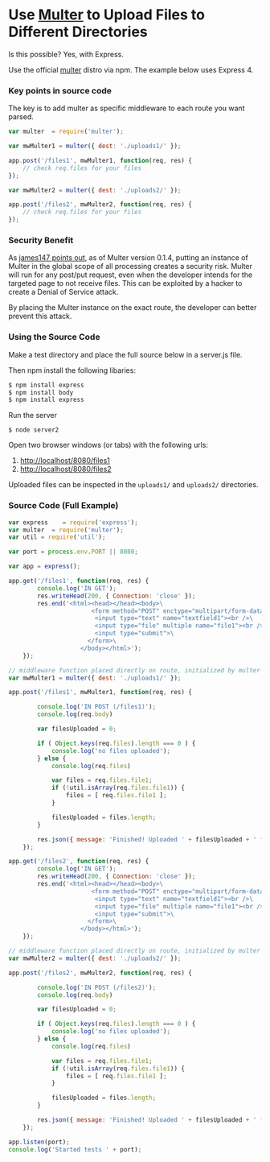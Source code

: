 # Use [Multer](https://github.com/expressjs/multer) to Upload Files to Different Directories

Is this possible? Yes, with Express.

Use the official [multer](https://github.com/expressjs/multer) distro via npm. The example below uses Express 4.

### Key points in source code

The key is to add multer as specific middleware to each route you want parsed.

```js
var multer  = require('multer');

var mwMulter1 = multer({ dest: './uploads1/' });

app.post('/files1', mwMulter1, function(req, res) {
	// check req.files for your files
});

var mwMulter2 = multer({ dest: './uploads2/' });

app.post('/files2', mwMulter2, function(req, res) {
	// check req.files for your files
});
```

### Security Benefit

As [james147 points out](https://github.com/expressjs/multer/issues/59), as of Multer version 0.1.4, putting an instance of Multer in the global scope of all processing creates a security risk. Multer will run for any post/put request, even when the developer intends for the targeted page to not receive files. This can be exploited by a hacker to create a Denial of Service attack.

By placing the Multer instance on the exact route, the developer can better prevent this attack.

### Using the Source Code

Make a test directory and place the full source below in a server.js file. 

Then npm install the following libaries:

```bash
$ npm install express
$ npm install body
$ npm install express
```

Run the server

`$ node server2`

Open two browser windows (or tabs) with the following urls:

1. [http://localhost/8080/files1](http://localhost/8080/files1)
2. [http://localhost/8080/files2](http://localhost/8080/files2)

Uploaded files can be inspected in the `uploads1/` and `uploads2/` directories.

### Source Code (Full Example)

```js
var express    = require('express');
var multer  = require('multer');
var util = require('util');

var port = process.env.PORT || 8080;

var app = express();

app.get('/files1', function(req, res) {
		console.log('IN GET');
		res.writeHead(200, { Connection: 'close' });
		res.end('<html><head></head><body>\
		               <form method="POST" enctype="multipart/form-data">\
		                <input type="text" name="textfield1"><br />\
		                <input type="file" multiple name="file1"><br />\
		                <input type="submit">\
		              </form>\
		            </body></html>');
	});

// middleware function placed directly on route, initialized by multer
var mwMulter1 = multer({ dest: './uploads1/' });

app.post('/files1', mwMulter1, function(req, res) {

		console.log('IN POST (/files1)');
		console.log(req.body)

		var filesUploaded = 0;

		if ( Object.keys(req.files).length === 0 ) {
			console.log('no files uploaded');
		} else {
			console.log(req.files)

			var files = req.files.file1;
			if (!util.isArray(req.files.file1)) {
				files = [ req.files.file1 ];
			} 

			filesUploaded = files.length;
		}

		res.json({ message: 'Finished! Uploaded ' + filesUploaded + ' files.  Route is /files1' });
	});

app.get('/files2', function(req, res) {
		console.log('IN GET');
		res.writeHead(200, { Connection: 'close' });
		res.end('<html><head></head><body>\
		               <form method="POST" enctype="multipart/form-data">\
		                <input type="text" name="textfield1"><br />\
		                <input type="file" multiple name="file1"><br />\
		                <input type="submit">\
		              </form>\
		            </body></html>');
	});

// middleware function placed directly on route, initialized by multer
var mwMulter2 = multer({ dest: './uploads2/' });

app.post('/files2', mwMulter2, function(req, res) {

		console.log('IN POST (/files2)');
		console.log(req.body)

		var filesUploaded = 0;

		if ( Object.keys(req.files).length === 0 ) {
			console.log('no files uploaded');
		} else {
			console.log(req.files)

			var files = req.files.file1;
			if (!util.isArray(req.files.file1)) {
				files = [ req.files.file1 ];
			} 

			filesUploaded = files.length;
		}

		res.json({ message: 'Finished! Uploaded ' + filesUploaded + ' files.  Route is /files2' });
	});

app.listen(port);
console.log('Started tests ' + port);
```